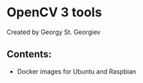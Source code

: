 # OpenCV 3 tools
Created by Georgy St. Georgiev

## Contents:
- Docker images for Ubuntu and Raspbian